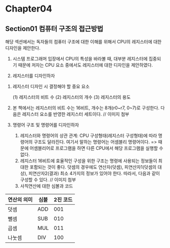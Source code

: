 # Chapter04
## Section01 컴퓨터 구조의 접근방법
해당 섹션에서는 독자들의 컴퓨터 구조에 대한 이해를 위해서 CPU의 레지스터에 대한 디자인을 제안한다. 

1. 시스템 프로그래머 입장에서 CPU의 특성을 바라볼 때, 대부분 레지스터에 집중되기 때문에 저자는 CPU 요소 중에서도 레지스터에 대한 디자인을 제안하였다.

2. 레지스터를 디자인하자

1) 레지스터 디자인 시 결정해야 할 중요 요소

    (1) 레지스터의 비트 수
    (2) 레지스터의 개수
    (3) 레지스터의 용도
  
2) 본 책에서는 레지스터의 비트 수는 16비트, 개수는 8개(r0~r7, 0~7)로 구성한다. 다음은 레지스터 요소를 반영한 레지스터 세트이다.
// 이미지 첨부

3. 명령어 구조 및 명령어를 디자인하자

    1) 레지스터와 명령어의 상관 관계: CPU 구성형태(레지스터 구성형태)에 따라 명령어의 구조도 달라진다. 여기서 말하는 명령어는 어셈블리 명령어이다.
    => 때문에 어셈블리어로 프로그램을 하면 다른 CPU에서 해당 프로그램을 실행할 수 없다.
    2) 레지스터 16비트에 효율적인 구성을 위한 구조는 명령에 사용되는 정보들이 최대한 포함되는 것이 좋다. 덧셈의 경우에도 연산자(덧셈), 피연산자1(덧셈의 대상), 피연산자2(결과) 최소 4가지의 정보가 있어야 한다. 따라서, 다음과 같이 구성할 수 있다.
    // 이미지 첨부
    3) 사칙연산에 대한 심볼과 코드

|연산의 의미|심볼|2진 코드|
|------|---|---|
|덧셈|ADD|001|
|뺄셈|SUB|010|
|곱셈|MUL|011|
|나눗셈|DIV|100|
